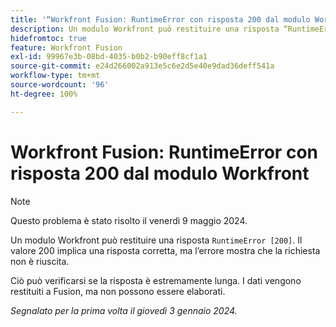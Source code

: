 ```yaml
---
title: '“Workfront Fusion: RuntimeError con risposta 200 dal modulo Workfront”'
description: Un modulo Workfront può restituire una risposta “RuntimeError [200]”. Il valore 200 implica una risposta corretta, ma l’errore mostra che la richiesta non è riuscita.
hidefromtoc: true
feature: Workfront Fusion
exl-id: 99967e3b-08bd-4035-b0b2-b90eff8cf1a1
source-git-commit: e24d266002a913e5c6e2d5e40e9dad36deff541a
workflow-type: tm+mt
source-wordcount: '96'
ht-degree: 100%

---
```


# Workfront Fusion: RuntimeError con risposta 200 dal modulo Workfront

>[!NOTE]
>
>Questo problema è stato risolto il venerdì 9 maggio 2024.

Un modulo Workfront può restituire una risposta `RuntimeError [200]`. Il valore 200 implica una risposta corretta, ma l’errore mostra che la richiesta non è riuscita.

Ciò può verificarsi se la risposta è estremamente lunga. I dati vengono restituiti a Fusion, ma non possono essere elaborati.

_Segnalato per la prima volta il giovedì 3 gennaio 2024._
